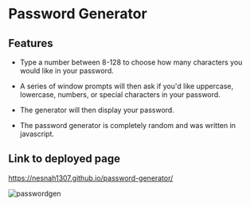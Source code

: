 # Password Generator

## Features
* Type a number between 8-128 to choose how many characters you would like in your password.
* A series of window prompts will then ask if you'd like uppercase, lowercase, numbers, or special characters in your password.
* The generator will then display your password.

* The password generator is completely random and was written in javascript.

## Link to deployed page
https://nesnah1307.github.io/password-generator/

![passwordgen](https://user-images.githubusercontent.com/96394025/153690696-c2452002-21ef-485e-9afd-f6e739e1e7a6.jpg)
